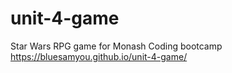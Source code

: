 # unit-4-game
Star Wars RPG game for Monash Coding bootcamp
https://bluesamyou.github.io/unit-4-game/
